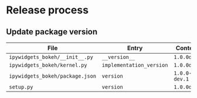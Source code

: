 # Release process

## Update package version

| File                            | Entry                    | Content        |
| ------------------------------- | ------------------------ | -------------- |
| `ipywidgets_bokeh/__init__.py`  | `__version__`            | `1.0.0dev1`    |
| `ipywidgets_bokeh/kernel.py`    | `implementation_version` | `1.0.0dev1`    |
| `ipywidgets_bokeh/package.json` | `version`                | `1.0.0-dev.1`  |
| `setup.py`                      | `version`                | `1.0.0dev1`    |
